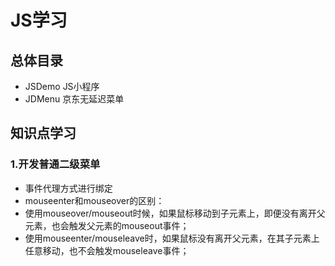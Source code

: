 # JS学习
## 总体目录
* JSDemo JS小程序
* JDMenu 京东无延迟菜单
## 知识点学习
### 1.开发普通二级菜单
* 事件代理方式进行绑定
* mouseenter和mouseover的区别：
* 使用mouseover/mouseout时候，如果鼠标移动到子元素上，即便没有离开父元素，也会触发父元素的mouseout事件；
* 使用mouseenter/mouseleave时，如果鼠标没有离开父元素，在其子元素上任意移动，也不会触发mouseleave事件；